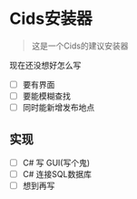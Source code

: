 # Cids安装器

> 这是一个Cids的建议安装器

现在还没想好怎么写

- [ ] 要有界面
- [ ] 要能模糊查找
- [ ] 同时能新增发布地点

## 实现

- [ ] C# 写 GUI(写个鬼)
- [ ] C# 连接SQL数据库
- [ ] 想到再写
